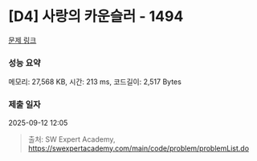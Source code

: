 # [D4] 사랑의 카운슬러 - 1494 

[문제 링크](https://swexpertacademy.com/main/code/problem/problemDetail.do?contestProbId=AV2b_WPaAEIBBASw) 

### 성능 요약

메모리: 27,568 KB, 시간: 213 ms, 코드길이: 2,517 Bytes

### 제출 일자

2025-09-12 12:05



> 출처: SW Expert Academy, https://swexpertacademy.com/main/code/problem/problemList.do